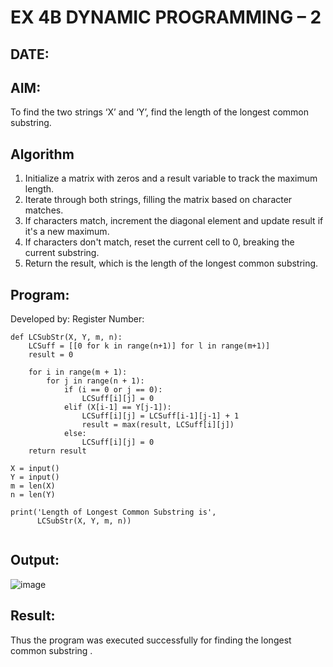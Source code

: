 # EX 4B DYNAMIC PROGRAMMING – 2
## DATE:
## AIM:
To find the two strings ‘X’ and ‘Y’, find the length of the longest common substring. 

## Algorithm
1. Initialize a matrix with zeros and a result variable to track the maximum length.
2. Iterate through both strings, filling the matrix based on character matches.
3. If characters match, increment the diagonal element and update result if it's a new maximum.
4. If characters don't match, reset the current cell to 0, breaking the current substring.
5. Return the result, which is the length of the longest common substring.
## Program:
Developed by: 
Register Number:  

```
def LCSubStr(X, Y, m, n):
    LCSuff = [[0 for k in range(n+1)] for l in range(m+1)]
    result = 0
 
    for i in range(m + 1):
        for j in range(n + 1):
            if (i == 0 or j == 0):
                LCSuff[i][j] = 0
            elif (X[i-1] == Y[j-1]):
                LCSuff[i][j] = LCSuff[i-1][j-1] + 1
                result = max(result, LCSuff[i][j])
            else:
                LCSuff[i][j] = 0
    return result
 
X = input()
Y = input()
m = len(X)
n = len(Y)
 
print('Length of Longest Common Substring is',
      LCSubStr(X, Y, m, n))
 
```
## Output:

![image](https://github.com/user-attachments/assets/8b127337-e25c-464a-ac2f-8d320a31f33c)

## Result:
Thus the program was executed successfully for finding the longest common substring .
